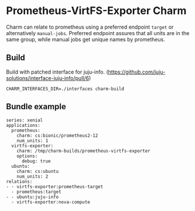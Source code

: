 # Prometheus-VirtFS-Exporter Charm

Charm can relate to prometheus using a preferred endpoint `target` or alternatively `manual-jobs`.
Preferred endpoint assures that all units are in the same group, while manual jobs get unique names by prometheus.

## Build

Build with patched interface for juju-info. (https://github.com/juju-solutions/interface-juju-info/pull/6)

```
CHARM_INTERFACES_DIR=./interfaces charm-build
```

## Bundle example

```
series: xenial
applications:
  prometheus:
    charm: cs:bionic/prometheus2-12
    num_units: 1
  virtfs-exporter:
    charm: /tmp/charm-builds/prometheus-virtfs-exporter
    options:
      debug: true
  ubuntu:
    charm: cs:ubuntu
    num_units: 2
relations:
- - virtfs-exporter:prometheus-target
  - prometheus:target
- - ubuntu:juju-info
  - virtfs-exporter:nova-compute
```
